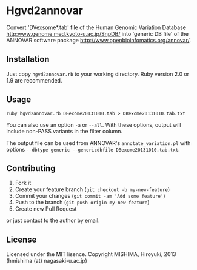 # Hgvd2annovar

Convert 'DVexsome*.tab' file of the Human Genomic Variation Database <http:www.genome.med.kyoto-u.ac.jp/SnpDB/> into 'generic DB file' of the ANNOVAR software package <http://www.openbioinfomatics.org/annovar/>.

## Installation

Just copy `hgvd2annovar.rb` to your working directory. Ruby version 2.0 or 1.9 are recommended. 

## Usage

`ruby hgvd2annovar.rb DBexome20131010.tab > DBexome20131010.tab.txt`

You can also use an option `-a` or `--all`. With these options, output will include non-PASS variants in the filter column.

The output file can be used from ANNOVAR's `annotate_variation.pl` with options `--dbtype generic --genericdbfile DBexome20131010.tab.txt`.

## Contributing

1. Fork it
2. Create your feature branch (`git checkout -b my-new-feature`)
3. Commit your changes (`git commit -am 'Add some feature'`)
4. Push to the branch (`git push origin my-new-feature`)
5. Create new Pull Request

or just contact to the author by email.

## License
Licensed under the MIT lisence. Copyright MISHIMA, Hiroyuki, 2013 (hmishima (at) nagasaki-u.ac.jp)
